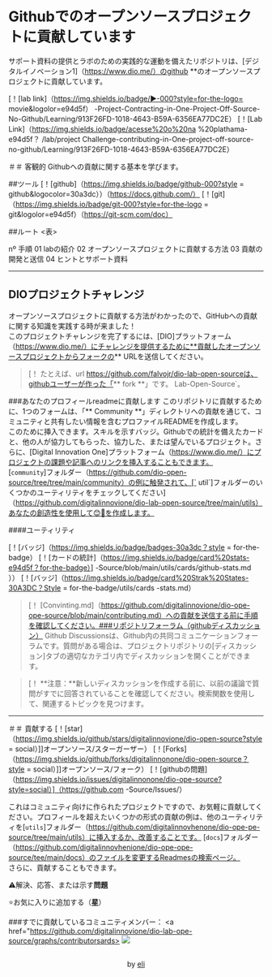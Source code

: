 <h1>
<a href =打撃
<img align = "center" width = "40px" src = "https://hermes.digitalinnovation.one/assets/diome/logo-minimized.png"> </a>
<span> Githubでのオープンソースプロジェクトに貢献しています</span>
</h1>

サポート資料の提供とラボのための実践的な運動を備えたリポジトリは、[デジタルイノベーション1]（https://www.dio.me/）のgithub **のオープンソースプロジェクトに貢献しています。

[！[lab link]（https://img.shields.io/badge/▶-000?style=for-the-logo= movie&logolor=e94d5f） -Project-Contracting-in-One-Project-Off-Source-No-Github/Learning/913F26FD-1018-4643-B59A-6356EA77DC2E）
[！[Lab Link]（https://img.shields.io/badge/acesse%20o%20na %20plathama-e94d5f？ /lab/project Challenge-contributing-in-One-project-off-source-no-github/Learning/913F26FD-1018-4643-B59A-6356EA77DC2E）

＃＃ 客観的
Githubへの貢献に関する基本を学びます。

##ツール
[！[github]（https://img.shields.io/badge/github-000?style = github&logocolor=30a3dc））（https://docs.github.com/）
[！[git]（https://img.shields.io/badge/git-000?style=for-the-logo = git&logolor=e94d5f）（https://git-scm.com/doc）

##ルート
<表>
<thead>
<tr align = "left">
<hh>nº</h>
<hh>手順</h>
</tr>
</thead>
<tbody align = "left">
<tr>
<td> 01 </td>
<td> labの紹介</td>
</tr>
<tr>
<td> 02 </td>
<td>オープンソースプロジェクトに貢献する方法</td>
</tr>
<tr>
<td> 03 </td>
<td>貢献の開発と送信</td>
</tr>
<tr>
<td> 04 </td>
<td>ヒントとサポート資料</td>
</tr>
</tbody>
</table>

----
## DIOプロジェクトチャレンジ
オープンソースプロジェクトに貢献する方法がわかったので、GitHubへの貢献に関する知識を実践する時が来ました！<br>
このプロジェクトチャレンジを完了するには、[DIO]プラットフォーム（https://www.dio.me/）にチャレンジを提供するために**貢献したオープンソースプロジェクトからフォークの** URLを送信してください。

> [！
>たとえば、url https://github.com/falvojr/dio-lab-open-sourceは、githubユーザーが作った「** fork **」です。 Lab-Open-Source`。

###あなたのプロフィールreadmeに貢献します
このリポジトリに貢献するために、1つのフォームは、「** Community **」ディレクトリへの貢献を通じて、コミュニティと共有したい情報を含むプロファイルREADMEを作成します。<br>
このために挿入できます。スキルを示すバッジ。Githubでの統計を備えたカードと、他の人が協力してもらった、協力した、または望んでいるプロジェクト。さらに、[Digital Innovation One]プラットフォーム（https://www.dio.me/）にプロジェクトの課題や記事へのリンクを挿入することもできます。<br>
[`community`]フォルダー（https://github.com/dio-open-source/tree/tree/main/community）の例に触発されて、[` util`]フォルダーのいくつかのユーティリティをチェックしてください]（https://github.com/digitalinnovione/dio-lab-open-source/tree/main/utils）あなたの創造性を使用して😊💙を作成します。

####ユーティリティ

[！[バッジ]（https://img.shields.io/badge/badges-30a3dc？style = for-the-badge）
[！[カードの統計]（https://img.shields.io/badge/card%20stats-e94d5f？for-the-badge）] -Source/blob/main/utils/cards/github-stats.md ））
[！[バッジ]（https://img.shields.io/badge/card%20Strak%20States-30A3DC？Style = for-the-badge/utils/cards -stats.md）

> [！
> [Convinting.md]（https://github.com/digitalinnovione/dio-ope-ope-source/blob/main/contributing.md）への貢献を送信する前に手順を確認してください。###リポジトリフォーラム（githubディスカッション）
Github Discussionsは、Github内の共同コミュニケーションフォーラムです。質問がある場合は、プロジェクトリポジトリの[ディスカッション]タブの適切なカテゴリ内でディスカッションを開くことができます。

> [！
> **注意：**新しいディスカッションを作成する前に、以前の議論で質問がすでに回答されていることを確認してください。検索関数を使用して、関連するトピックを見つけます。

----

＃＃ 貢献する
[！[star]（https://img.shields.io/github/stars/digitalinnovione/dio-open-source?style = social）]]オープンソース/スターガーザー）
[！[Forks]（https://img.shields.io/github/forks/digitalinnonone/dio-open-source？style = social）]]オープンソース/フォーク）
[！[githubの問題]（https://img.shields.io/issues/digitalinnonone/dio-ope-source?style=social）]（https://github.com -Source/Issues/）

これはコミュニティ向けに作られたプロジェクトですので、お気軽に貢献してください。プロフィールを超えたいくつかの形式の貢献の例は、他のユーティリティを[`utils`]フォルダー（https://github.com/digitalinnovhenone/dio-ope-pe-source/tree/main/utils）に挿入するか、改善することです。 [`docs`]フォルダー（https://github.com/digitalinnovhenione/dio-ope-ope-source/tee/main/docs）のファイルを変更するReadmesの検索ページ。<br>
さらに、貢献することもできます。

⚠️解決、応答、または示す**問題**

⭐お気に入りに追加する（**星**）

###すでに貢献しているコミュニティメンバー：
<a href="https://github.com/digitalinnovione/dio-lab-ope-source/graphs/contributorsards>
<img src = "https://contrib.rocks/image?repo=digitalinnovionone/dio-lab-open-source"/>
</a>

##
<div align = "center"> by <a href="https://github.com/elidianaandrade"> eli </a>